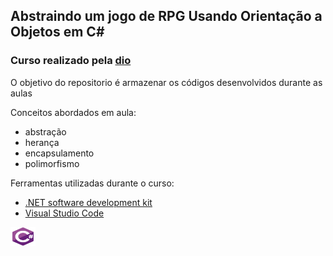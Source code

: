 ## Abstraindo um jogo de RPG Usando Orientação a Objetos em C#

### Curso realizado pela [dio](https://web.dio.me/home)

O objetivo do repositorio é armazenar os códigos desenvolvidos durante as aulas 

Conceitos abordados em aula:

- abstração
- herança
- encapsulamento
- polimorfismo

Ferramentas utilizadas durante o curso:

- [.NET software development kit](https://dotnet.microsoft.com/en-us/download)
- [Visual Studio Code](https://code.visualstudio.com/download)

<div>
   <img align="center" alt="yuri-Csharp" height="30" width="40" src="https://github.com/devicons/devicon/blob/master/icons/csharp/csharp-original.svg">
</div>
